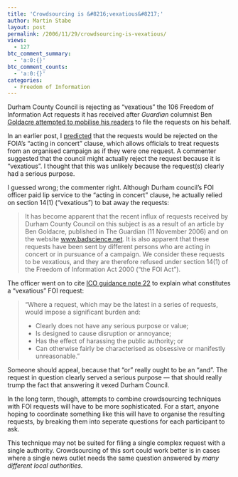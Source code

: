 ```yaml
---
title: 'Crowdsourcing is &#8216;vexatious&#8217;'
author: Martin Stabe
layout: post
permalink: /2006/11/29/crowdsourcing-is-vexatious/
views:
  - 127
btc_comment_summary:
  - 'a:0:{}'
btc_comment_counts:
  - 'a:0:{}'
categories:
  - Freedom of Information
---
```

Durham County Council is rejecting as &#8220;vexatious&#8221; the 106 Freedom of Information Act requests it has received after *Guardian* columnist Ben [Goldacre attempted to mobilise his readers][1] to file the requests on his behalf.

In an earlier post, I [predicted][2] that the requests would be rejected on the FOIA&#8217;s &#8220;acting in concert&#8221; clause, which allows officials to treat requests from an organised campaign as if they were one request. A commenter suggested that the council might actually reject the request because it is &#8220;vexatious&#8221;. I thought that this was unlikely because the request(s) clearly had a serious purpose.

I guessed wrong; the commenter right. Although Durham council&#8217;s FOI officer paid lip service to the &#8220;acting in concert&#8221; clause, he actually relied on section 14(1) (&#8220;vexatious&#8221;) to bat away the requests:

> It has become apparent that the recent influx of requests received by Durham County Council on this subject is as a result of an article by Ben Goldacre, published in The Guardian (11 November 2006) and on the website www.badscience.net. It is also apparent that these requests have been sent by different persons who are acting in concert or in pursuance of a campaign. We consider these requests to be vexatious, and they are therefore refused under section 14(1) of the Freedom of Information Act 2000 (“the FOI Act”).

The officer went on to cite [ICO guidance note 22][3] to explain what constitutes a &#8220;vexatious&#8221; FOI request:

> “Where a request, which may be the latest in a series of requests, would impose a significant burden and:
> 
>   * Clearly does not have any serious purpose or value;
>   * Is designed to cause disruption or annoyance;
>   * Has the effect of harassing the public authority; or
>   * Can otherwise fairly be characterised as obsessive or manifestly unreasonable.”

Someone should appeal, because that &#8220;or&#8221; really ought to be an &#8220;and&#8221;. The request in question clearly served a serious purpose — that should really trump the fact that answering it vexed Durham Council.

In the long term, though, attempts to combine crowdsourcing techniques with FOI requests will have to be more sophisticated. For a start, anyone hoping to coordinate something like this will have to organise the resulting requests, by breaking them into seperate questions for each participant to ask.

This technique may not be suited for filing a single complex request with a single authority. Crowdsourcing of this sort could work better is in cases where a single news outlet needs the same question answered by *many different local authorities.*

 [1]: http://www.badscience.net/?p=321
 [2]: http://www.pressgazette.co.uk/blog/2006/11/11/networked-journalism-distributed-foi-requests/
 [3]: http://www.ico.gov.uk/upload/documents/library/freedom_of_information/detailed_specialist_guides/awareness_guidance_22_-_vexatious_and_repeated_requests.pdf